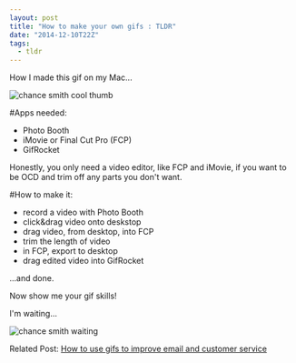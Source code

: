```yaml
---
layout: post
title: "How to make your own gifs : TLDR"
date: "2014-12-10T22Z"
tags:
  - tldr
---
```


How I made this gif on my Mac...

![chance smith cool thumb](http://chancesmith.org/gifs/chance-cool-were-on-it.gif)

#Apps needed:

- Photo Booth
- iMovie or Final Cut Pro (FCP)
- GifRocket

Honestly, you only need a video editor, like FCP and iMovie, if you want to be OCD and trim off any parts you don't want.

#How to make it:

- record a video with Photo Booth
- click&drag video onto deskstop
- drag video, from desktop, into FCP
- trim the length of video
- in FCP, export to desktop
- drag edited video into GifRocket

...and done.

Now show me your gif skills!

I'm waiting...

![chance smith waiting](http://chancesmith.org/gifs/chance-operator-is-standing-by.gif)

Related Post:
[How to use gifs to improve email and customer service](http://blog.chancesmith.org/making-customer-service-and-email-personal/)
